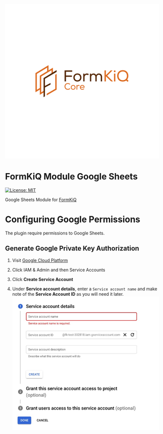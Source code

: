 ![FormKiQ](https://raw.githubusercontent.com/formkiq/formkiq-core/master/logo.png)

# FormKiQ Module Google Sheets
[![License: MIT](https://img.shields.io/badge/License-MIT-yellow.svg)](https://opensource.org/licenses/MIT)

Google Sheets Module for [FormKiQ](https://github.com/formkiq/formkiq-core)

# Configuring Google Permissions

The plugin require permissions to Google Sheets.

## Generate Google Private Key Authorization

1. Visit [Google Cloud Platform](https://console.cloud.google.com/)

2. Click IAM & Admin and then Service Accounts

3. Click **Create Service Account**

4. Under **Service account details**, enter a `Service account name` and make note of the **Service Account ID** as you will need it later.
![Service Account Details](https://github.com/formkiq/formkiq-module-google-sheets/raw/master/docs/service-account-details.jpg)

